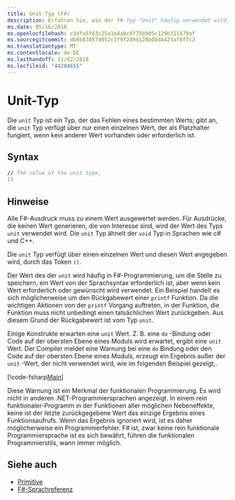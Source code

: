 ```yaml
---
title: Unit-Typ (F#)
description: Erfahren Sie, wie der f#-Typ "Unit" häufig verwendet wird, um die Stelle zu speichern, in dem ein Wert durch die Syntax der erforderlich ist, wenn kein Wert erforderlich oder gewünscht ist.
ms.date: 05/16/2016
ms.openlocfilehash: c3dfa5f63c25a1e8abc0f75b905c129b311479af
ms.sourcegitcommit: db8b83057d052c1f9f249d128b08d4423af0f7c2
ms.translationtype: MT
ms.contentlocale: de-DE
ms.lasthandoff: 11/02/2018
ms.locfileid: "44204655"
---
```

# <a name="unit-type"></a>Unit-Typ

Die `unit` Typ ist ein Typ, der das Fehlen eines bestimmten Werts; gibt an, die `unit` Typ verfügt über nur einen einzelnen Wert, der als Platzhalter fungiert, wenn kein anderer Wert vorhanden oder erforderlich ist.

## <a name="syntax"></a>Syntax

```fsharp
// The value of the unit type.
()
```

## <a name="remarks"></a>Hinweise

Alle F#-Ausdruck muss zu einem Wert ausgewertet werden. Für Ausdrücke, die keinen Wert generieren, die von Interesse sind, wird der Wert des Typs `unit` verwendet wird. Die `unit` Typ ähnelt der `void` Typ in Sprachen wie c# und C++.

Die `unit` Typ verfügt über einen einzelnen Wert und diesen Wert angegeben wird, durch das Token `()`.

Der Wert des der `unit` wird häufig in F#-Programmierung, um die Stelle zu speichern, ein Wert von der Sprachsyntax erforderlich ist, aber wenn kein Wert erforderlich oder gewünscht wird verwendet. Ein Beispiel handelt es sich möglicherweise um den Rückgabewert einer `printf` Funktion. Da die wichtigen Aktionen von der `printf` Vorgang auftreten, in der Funktion, die Funktion muss nicht unbedingt einen tatsächlichen Wert zurückgeben. Aus diesem Grund der Rückgabewert ist vom Typ `unit`.

Einige Konstrukte erwarten eine `unit` Wert. Z. B. eine `do` -Bindung oder Code auf der obersten Ebene eines Moduls wird erwartet, ergibt eine `unit` Wert. Der Compiler meldet eine Warnung bei eine `do` Bindung oder den Code auf der obersten Ebene eines Moduls, erzeugt ein Ergebnis außer der `unit` -Wert, der nicht verwendet wird, wie im folgenden Beispiel gezeigt,.

[!code-fsharp[Main](../../../samples/snippets/fsharp/lang-ref-1/snippet901.fs)]

Diese Warnung ist ein Merkmal der funktionalen Programmierung. Es wird nicht in anderen .NET-Programmiersprachen angezeigt. In einem rein funktionaler-Programm in der Funktionen aller möglichen Nebeneffekte, keine ist der letzte zurückgegebene Wert das einzige Ergebnis eines Funktionsaufrufs. Wenn das Ergebnis ignoriert wird, ist es daher möglicherweise ein Programmierfehler. F# ist, zwar keine rein funktionale Programmiersprache ist es sich bewährt, führen die funktionalen Programmierstils, wann immer möglich.

## <a name="see-also"></a>Siehe auch

- [Primitive](primitive-types.md)
- [F#-Sprachreferenz](index.md)
